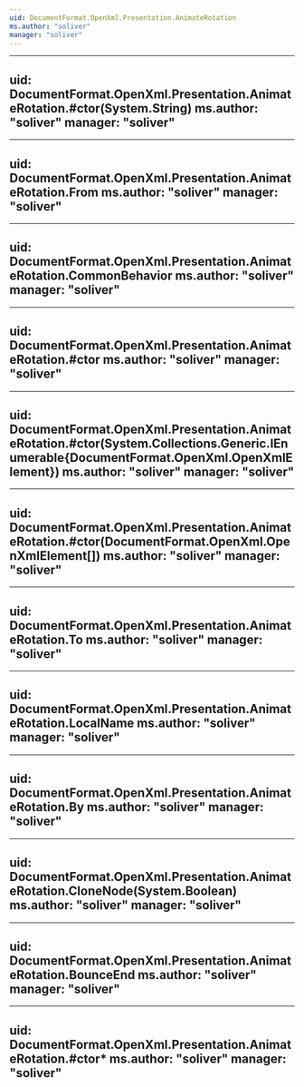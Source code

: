 ```yaml
---
uid: DocumentFormat.OpenXml.Presentation.AnimateRotation
ms.author: "soliver"
manager: "soliver"
---
```


---
uid: DocumentFormat.OpenXml.Presentation.AnimateRotation.#ctor(System.String)
ms.author: "soliver"
manager: "soliver"
---

---
uid: DocumentFormat.OpenXml.Presentation.AnimateRotation.From
ms.author: "soliver"
manager: "soliver"
---

---
uid: DocumentFormat.OpenXml.Presentation.AnimateRotation.CommonBehavior
ms.author: "soliver"
manager: "soliver"
---

---
uid: DocumentFormat.OpenXml.Presentation.AnimateRotation.#ctor
ms.author: "soliver"
manager: "soliver"
---

---
uid: DocumentFormat.OpenXml.Presentation.AnimateRotation.#ctor(System.Collections.Generic.IEnumerable{DocumentFormat.OpenXml.OpenXmlElement})
ms.author: "soliver"
manager: "soliver"
---

---
uid: DocumentFormat.OpenXml.Presentation.AnimateRotation.#ctor(DocumentFormat.OpenXml.OpenXmlElement[])
ms.author: "soliver"
manager: "soliver"
---

---
uid: DocumentFormat.OpenXml.Presentation.AnimateRotation.To
ms.author: "soliver"
manager: "soliver"
---

---
uid: DocumentFormat.OpenXml.Presentation.AnimateRotation.LocalName
ms.author: "soliver"
manager: "soliver"
---

---
uid: DocumentFormat.OpenXml.Presentation.AnimateRotation.By
ms.author: "soliver"
manager: "soliver"
---

---
uid: DocumentFormat.OpenXml.Presentation.AnimateRotation.CloneNode(System.Boolean)
ms.author: "soliver"
manager: "soliver"
---

---
uid: DocumentFormat.OpenXml.Presentation.AnimateRotation.BounceEnd
ms.author: "soliver"
manager: "soliver"
---

---
uid: DocumentFormat.OpenXml.Presentation.AnimateRotation.#ctor*
ms.author: "soliver"
manager: "soliver"
---
